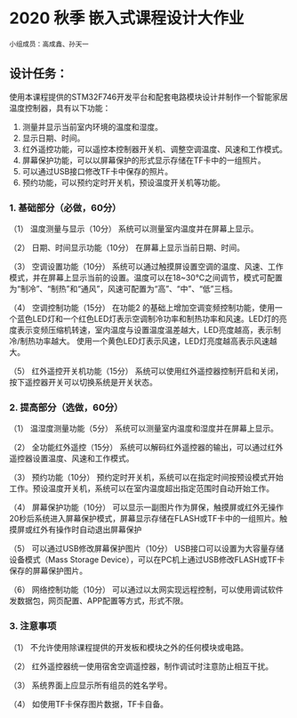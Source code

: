 # 2020 秋季 嵌入式课程设计大作业

`小组成员：高成鑫、孙天一`

## 设计任务：

使用本课程提供的STM32F746开发平台和配套电路模块设计并制作一个智能家居温度控制器，具有以下功能：
1. 测量并显示当前室内环境的温度和湿度。
2. 显示日期、时间。
3. 红外遥控功能，可以遥控本控制器开关机、调整空调温度、风速和工作模式。
4. 屏幕保护功能，可以以屏幕保护的形式显示存储在TF卡中的一组照片。
5. 可以通过USB接口修改TF卡中保存的照片。
6. 预约功能，可以预约定时开关机，预设温度开关机等功能。

### 1. 基础部分（必做，60分）
（1） 温度测量与显示（10分）
系统可以测量室内温度并在屏幕上显示。

（2） 日期、时间显示功能（10分）
在屏幕上显示当前日期、时间。

（3） 空调设置功能（10分）
系统可以通过触摸屏设置空调的温度、风速、工作模式，并在屏幕上显示当前的设置。温度可以在18~30℃之间调节，模式可配置为“制冷”、“制热”和“通风”，风速可配置为“高”、“中”、“低”三档。

（4） 空调控制功能（15分）
在功能2 的基础上增加空调变频控制功能，使用一个蓝色LED灯和一个红色LED灯表示空调制冷功率和制热功率和风速。LED灯的亮度表示变频压缩机转速，室内温度与设置温度温差越大，LED亮度越高，表示制冷/制热功率越大。
使用一个黄色LED灯表示风速，LED灯亮度越高表示风速越大。

（5） 红外遥控开关机功能（15分）
系统可以使用红外遥控器控制开启和关闭，按下遥控器开关可以切换系统是开关状态。

### 2. 提高部分（选做，60分）

（1） 温湿度测量功能（5分）
系统可以测量室内温度和湿度并在屏幕上显示。

（2） 全功能红外遥控（15分）
系统可以解码红外遥控器的输出，可以通过红外遥控器设置温度、风速和工作模式。

（3） 预约功能（10分）
预约定时开关机，系统可以在指定时间按预设模式开始工作。预设温度开关机，系统可以在室内温度超出指定范围时自动开始工作。

（4） 屏幕保护功能（10分）
可以显示一副图片作为屏保，触摸屏或红外无操作20秒后系统进入屏幕保护模式，屏幕显示存储在FLASH或TF卡中的一组照片。触摸屏或红外有操作时自动退出屏幕保护

（5） 可以通过USB修改屏幕保护图片（10分）
USB接口可以设置为大容量存储设备模式（Mass Storage Device），可以在PC机上通过USB修改FLASH或TF卡保存的屏幕保护图片。

（6） 网络控制功能（10分）
可以通过以太网实现远程控制，可以使用调试软件发数据包，网页配置、APP配置等方式，形式不限。

### 3. 注意事项

（1） 不允许使用除课程提供的开发板和模块之外的任何模块或电路。

（2） 红外遥控器统一使用宿舍空调遥控器，制作调试时注意防止相互干扰。

（3） 系统界面上应显示所有组员的姓名学号。

（4） 如使用TF卡保存图片数据，TF卡自备。
